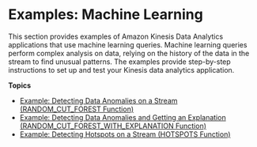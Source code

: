# Examples: Machine Learning<a name="examples-machine"></a>

This section provides examples of Amazon Kinesis Data Analytics applications that use machine learning queries\. Machine learning queries perform complex analysis on data, relying on the history of the data in the stream to find unusual patterns\. The examples provide step\-by\-step instructions to set up and test your Kinesis data analytics application\. 

**Topics**
+ [Example: Detecting Data Anomalies on a Stream \(RANDOM\_CUT\_FOREST Function\)](app-anomaly-detection.md)
+ [Example: Detecting Data Anomalies and Getting an Explanation \(RANDOM\_CUT\_FOREST\_WITH\_EXPLANATION Function\)](app-anomaly-detection-with-explanation.md)
+ [Example: Detecting Hotspots on a Stream \(HOTSPOTS Function\)](app-hotspots-detection.md)